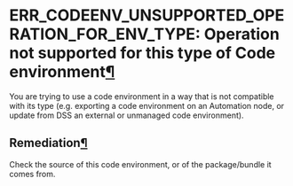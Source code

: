 ERR\_CODEENV\_UNSUPPORTED\_OPERATION\_FOR\_ENV\_TYPE: Operation not supported for this type of Code environment[¶](#err-codeenv-unsupported-operation-for-env-type-operation-not-supported-for-this-type-of-code-environment "Permalink to this heading")
=========================================================================================================================================================================================================================================================


You are trying to use a code environment in a way that is not compatible with its type
(e.g. exporting a code environment on an Automation node, or update from DSS an external
or unmanaged code environment).



Remediation[¶](#remediation "Permalink to this heading")
--------------------------------------------------------


Check the source of this code environment, or of the package/bundle it comes from.